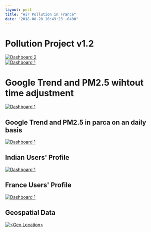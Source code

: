 ```yaml
---
layout: post
title: "Air Pollution in France"
date: "2018-08-20 10:49:23 -0400"
---
```


<h1>Pollution Project v1.2</h1>

<div class='tableauPlaceholder' id='viz1534787813191' style='position: relative'>
<noscript>
<a href='#'>
<img alt='Dashboard 2 ' src='https:&#47;&#47;public.tableau.com&#47;static&#47;images&#47;pa&#47;parca_ggtrend_2&#47;Dashboard2&#47;1_rss.png' style='border: none' />
</a>
</noscript>
<object class='tableauViz'  style='display:none;'>
<param name='host_url' value='https%3A%2F%2Fpublic.tableau.com%2F'
 <param name='embed_code_version' value='3' /> <param name='site_root' value='' />
 <param name='name' value='parca_ggtrend_2&#47;Dashboard2' /><param name='tabs' value='no' />
 <param name='toolbar' value='yes' /><param name='static_image' value='https:&#47;&#47;public.tableau.com&#47;static&#47;images&#47;pa&#47;parca_ggtrend_2&#47;Dashboard2&#47;1.png' /> <param name='animate_transition' value='yes' /><param name='display_static_image' value='yes' /><param name='display_spinner' value='yes' /><param name='display_overlay' value='yes' /><param name='display_count' value='yes' /><param name='filter' value='publish=yes' /></object></div>                <script type='text/javascript'>                    var divElement = document.getElementById('viz1534787813191');                    var vizElement = divElement.getElementsByTagName('object')[0];                    vizElement.style.width='1000px';vizElement.style.height='827px';                    var scriptElement = document.createElement('script');                    scriptElement.src = 'https://public.tableau.com/javascripts/api/viz_v1.js';                    vizElement.parentNode.insertBefore(scriptElement, vizElement);                </script>

<div class='tableauPlaceholder' id='viz1534787412607' style='position: relative'><noscript><a href='#'><img alt='Dashboard 1 ' src='https:&#47;&#47;public.tableau.com&#47;static&#47;images&#47;pa&#47;parcavsparif&#47;Dashboard1&#47;1_rss.png' style='border: none' /></a></noscript><object class='tableauViz'  style='display:none;'><param name='host_url' value='https%3A%2F%2Fpublic.tableau.com%2F' /> <param name='embed_code_version' value='3' /> <param name='site_root' value='' /><param name='name' value='parcavsparif&#47;Dashboard1' /><param name='tabs' value='no' /><param name='toolbar' value='yes' /><param name='static_image' value='https:&#47;&#47;public.tableau.com&#47;static&#47;images&#47;pa&#47;parcavsparif&#47;Dashboard1&#47;1.png' /> <param name='animate_transition' value='yes' /><param name='display_static_image' value='yes' /><param name='display_spinner' value='yes' /><param name='display_overlay' value='yes' /><param name='display_count' value='yes' /><param name='filter' value='publish=yes' /></object></div>                <script type='text/javascript'>                    var divElement = document.getElementById('viz1534787412607');                    var vizElement = divElement.getElementsByTagName('object')[0];                    vizElement.style.width='1000px';vizElement.style.height='827px';                    var scriptElement = document.createElement('script');                    scriptElement.src = 'https://public.tableau.com/javascripts/api/viz_v1.js';                    vizElement.parentNode.insertBefore(scriptElement, vizElement);                </script>


<h1>Google Trend and PM2.5 wihtout time adjustment</h1>
<div class='tableauPlaceholder' id='viz1533056165182' style='position: relative'>
  <noscript>
    <a href='#'>
    <img alt='Dashboard 1 ' src='https:&#47;&#47;public.tableau.com&#47;static&#47;images&#47;ai&#47;airpollutionairparif&#47;Dashboard1&#47;1_rss.png' style='border: none' />
  </a>
</noscript>
<object class='tableauViz'  style='display:none;'>
  <param name='host_url' value='https%3A%2F%2Fpublic.tableau.com%2F' />
   <param name='embed_code_version' value='3' />
    <param name='site_root' value='' />
    <param name='name' value='airpollutionairparif&#47;Dashboard1' /><param name='tabs' value='no' />
    <param name='toolbar' value='yes' />
    <param name='static_image' value='https:&#47;&#47;public.tableau.com&#47;static&#47;images&#47;ai&#47;airpollutionairparif&#47;Dashboard1&#47;1.png' />
     <param name='animate_transition' value='yes' />
     <param name='display_static_image' value='yes' />
     <param name='display_spinner' value='yes' />
     <param name='display_overlay' value='yes' />
     <param name='display_count' value='yes' />
     <param name='filter' value='publish=yes' />
   </object>
 </div>
 <script type='text/javascript'>
 var divElement = document.getElementById('viz1533056165182');
 var vizElement = divElement.getElementsByTagName('object')[0];
 vizElement.style.width='1000px';vizElement.style.height='827px';
 var scriptElement = document.createElement('script');
 scriptElement.src = 'https://public.tableau.com/javascripts/api/viz_v1.js';
 vizElement.parentNode.insertBefore(scriptElement, vizElement);
</script>

<h2>Google Trend and PM2.5 in parca on an daily basis</h2>
<div class='tableauPlaceholder' id='viz1533150120721' style='position: relative'>
  <noscript>
    <a href='#'>
    <img alt='Dashboard 1 ' src='https:&#47;&#47;public.tableau.com&#47;static&#47;images&#47;al&#47;alpes&#47;Dashboard1&#47;1_rss.png' style='border: none' />
  </a>
</noscript>
<object class='tableauViz'  style='display:none;'>
  <param name='host_url' value='https%3A%2F%2Fpublic.tableau.com%2F' />
  <param name='embed_code_version' value='3' />
  <param name='site_root' value='' />
  <param name='name' value='alpes&#47;Dashboard1' />
  <param name='tabs' value='no' />
  <param name='toolbar' value='yes' />
  <param name='static_image' value='https:&#47;&#47;public.tableau.com&#47;static&#47;images&#47;al&#47;alpes&#47;Dashboard1&#47;1.png' />
  <param name='animate_transition' value='yes' />
  <param name='display_static_image' value='yes' />
  <param name='display_spinner' value='yes' />
  <param name='display_overlay' value='yes' />
  <param name='display_count' value='yes' />
  <param name='filter' value='publish=yes' />
</object>
</div>
<script type='text/javascript'>
var divElement = document.getElementById('viz1533150120721');
var vizElement = divElement.getElementsByTagName('object')[0];
vizElement.style.width='1000px';vizElement.style.height='827px';
var scriptElement = document.createElement('script');
scriptElement.src = 'https://public.tableau.com/javascripts/api/viz_v1.js';
 vizElement.parentNode.insertBefore(scriptElement, vizElement);
</script>

<h2>Indian Users' Profile</h2>
<div class='tableauPlaceholder' id='viz1533485207862' style='position: relative'><noscript><a href='#'><img alt='Dashboard 1 ' src='https:&#47;&#47;public.tableau.com&#47;static&#47;images&#47;in&#47;indianuserprofile&#47;Dashboard1&#47;1_rss.png' style='border: none' /></a></noscript><object class='tableauViz'  style='display:none;'><param name='host_url' value='https%3A%2F%2Fpublic.tableau.com%2F' /> <param name='embed_code_version' value='3' /> <param name='site_root' value='' /><param name='name' value='indianuserprofile&#47;Dashboard1' /><param name='tabs' value='no' /><param name='toolbar' value='yes' /><param name='static_image' value='https:&#47;&#47;public.tableau.com&#47;static&#47;images&#47;in&#47;indianuserprofile&#47;Dashboard1&#47;1.png' /> <param name='animate_transition' value='yes' /><param name='display_static_image' value='yes' /><param name='display_spinner' value='yes' /><param name='display_overlay' value='yes' /><param name='display_count' value='yes' /><param name='filter' value='publish=yes' /></object></div>                <script type='text/javascript'>                    var divElement = document.getElementById('viz1533485207862');                    var vizElement = divElement.getElementsByTagName('object')[0];                    vizElement.style.width='1000px';vizElement.style.height='827px';                    var scriptElement = document.createElement('script');                    scriptElement.src = 'https://public.tableau.com/javascripts/api/viz_v1.js';                    vizElement.parentNode.insertBefore(scriptElement, vizElement);                </script>


<h2>France Users' Profile</h2>
<div class='tableauPlaceholder' id='viz1533437160546' style='position: relative'><noscript><a href='#'><img alt='Dashboard 1 ' src='https:&#47;&#47;public.tableau.com&#47;static&#47;images&#47;us&#47;userprofile&#47;Dashboard1&#47;1_rss.png' style='border: none' /></a></noscript><object class='tableauViz'  style='display:none;'><param name='host_url' value='https%3A%2F%2Fpublic.tableau.com%2F' /> <param name='embed_code_version' value='3' /> <param name='site_root' value='' /><param name='name' value='userprofile&#47;Dashboard1' /><param name='tabs' value='no' /><param name='toolbar' value='yes' /><param name='static_image' value='https:&#47;&#47;public.tableau.com&#47;static&#47;images&#47;us&#47;userprofile&#47;Dashboard1&#47;1.png' /> <param name='animate_transition' value='yes' /><param name='display_static_image' value='yes' /><param name='display_spinner' value='yes' /><param name='display_overlay' value='yes' /><param name='display_count' value='yes' /><param name='filter' value='publish=yes' /></object></div>                <script type='text/javascript'>                    var divElement = document.getElementById('viz1533437160546');                    var vizElement = divElement.getElementsByTagName('object')[0];                    vizElement.style.width='1000px';vizElement.style.height='827px';                    var scriptElement = document.createElement('script');                    scriptElement.src = 'https://public.tableau.com/javascripts/api/viz_v1.js';                    vizElement.parentNode.insertBefore(scriptElement, vizElement);                </script>


<!--
<h2>Sentiment Tweets</h2>
<h2>India </h2>
<h3>ratio and count </h3>
<div class='tableauPlaceholder' id='viz1532541424857' style='position: relative'><noscript><a href='#'><img alt='&lt;tweets count&gt; ' src='https:&#47;&#47;public.tableau.com&#47;static&#47;images&#47;in&#47;india_20&#47;Sheet1&#47;1_rss.png' style='border: none' /></a></noscript><object class='tableauViz'  style='display:none;'><param name='host_url' value='https%3A%2F%2Fpublic.tableau.com%2F' /> <param name='embed_code_version' value='3' /> <param name='site_root' value='' /><param name='name' value='india_20&#47;Sheet1' /><param name='tabs' value='no' /><param name='toolbar' value='yes' /><param name='static_image' value='https:&#47;&#47;public.tableau.com&#47;static&#47;images&#47;in&#47;india_20&#47;Sheet1&#47;1.png' /> <param name='animate_transition' value='yes' /><param name='display_static_image' value='yes' /><param name='display_spinner' value='yes' /><param name='display_overlay' value='yes' /><param name='display_count' value='yes' /><param name='filter' value='publish=yes' /></object></div>                <script type='text/javascript'>                    var divElement = document.getElementById('viz1532541424857');                    var vizElement = divElement.getElementsByTagName('object')[0];                    vizElement.style.width='100%';vizElement.style.height=(divElement.offsetWidth*0.75)+'px';                    var scriptElement = document.createElement('script');                    scriptElement.src = 'https://public.tableau.com/javascripts/api/viz_v1.js';                    vizElement.parentNode.insertBefore(scriptElement, vizElement);                </script>
<h3>Geospatial</h3>
<div class='tableauPlaceholder' id='viz1532541867110' style='position: relative'><noscript><a href='#'><img alt='&lt;India&gt; ' src='https:&#47;&#47;public.tableau.com&#47;static&#47;images&#47;in&#47;india_loc&#47;Sheet2&#47;1_rss.png' style='border: none' /></a></noscript><object class='tableauViz'  style='display:none;'><param name='host_url' value='https%3A%2F%2Fpublic.tableau.com%2F' /> <param name='embed_code_version' value='3' /> <param name='site_root' value='' /><param name='name' value='india_loc&#47;Sheet2' /><param name='tabs' value='no' /><param name='toolbar' value='yes' /><param name='static_image' value='https:&#47;&#47;public.tableau.com&#47;static&#47;images&#47;in&#47;india_loc&#47;Sheet2&#47;1.png' /> <param name='animate_transition' value='yes' /><param name='display_static_image' value='yes' /><param name='display_spinner' value='yes' /><param name='display_overlay' value='yes' /><param name='display_count' value='yes' /><param name='filter' value='publish=yes' /></object></div>                <script type='text/javascript'>                    var divElement = document.getElementById('viz1532541867110');                    var vizElement = divElement.getElementsByTagName('object')[0];                    vizElement.style.width='100%';vizElement.style.height=(divElement.offsetWidth*0.75)+'px';                    var scriptElement = document.createElement('script');                    scriptElement.src = 'https://public.tableau.com/javascripts/api/viz_v1.js';                    vizElement.parentNode.insertBefore(scriptElement, vizElement);                </script> -->

<!-- <h1>iledefrance ozone index value</h1>
<div class='tableauPlaceholder' id='viz1532465073619' style='position: relative'><noscript><a href='#'><img alt='&lt;ile de france ozone index&gt; ' src='https:&#47;&#47;public.tableau.com&#47;static&#47;images&#47;il&#47;iledefrance&#47;Sheet1&#47;1_rss.png' style='border: none' /></a></noscript><object class='tableauViz'  style='display:none;'><param name='host_url' value='https%3A%2F%2Fpublic.tableau.com%2F' /> <param name='embed_code_version' value='3' /> <param name='site_root' value='' /><param name='name' value='iledefrance&#47;Sheet1' /><param name='tabs' value='no' /><param name='toolbar' value='yes' /><param name='static_image' value='https:&#47;&#47;public.tableau.com&#47;static&#47;images&#47;il&#47;iledefrance&#47;Sheet1&#47;1.png' /> <param name='animate_transition' value='yes' /><param name='display_static_image' value='yes' /><param name='display_spinner' value='yes' /><param name='display_overlay' value='yes' /><param name='display_count' value='yes' /><param name='filter' value='publish=yes' /></object></div>                <script type='text/javascript'>                    var divElement = document.getElementById('viz1532465073619');                    var vizElement = divElement.getElementsByTagName('object')[0];                    vizElement.style.width='100%';vizElement.style.height=(divElement.offsetWidth*0.75)+'px';                    var scriptElement = document.createElement('script');                    scriptElement.src = 'https://public.tableau.com/javascripts/api/viz_v1.js';                    vizElement.parentNode.insertBefore(scriptElement, vizElement);                </script> -->



<!-- <h2>France</h2>
<h2>google trend</h2>
<script type="text/javascript" src="https://ssl.gstatic.com/trends_nrtr/1480_RC02/embed_loader.js"></script> <script type="text/javascript"> trends.embed.renderExploreWidget("TIMESERIES", {"comparisonItem":[{"keyword":"air pollution","geo":"FR","time":"today 3-m"},{"keyword":"ozone","geo":"FR","time":"today 3-m"}],"category":0,"property":""}, {"exploreQuery":"date=today%203-m&geo=FR&q=air%20pollution,ozone","guestPath":"https://trends.google.com:443/trends/embed/"}); </script> -->

<!-- <h3>ratio and count</h3>
<div class='tableauPlaceholder' id='viz1531795542976' style='position: relative'><noscript><a href='#'><img alt='&lt;Sentiment analysis&gt; ' src='https:&#47;&#47;public.tableau.com&#47;static&#47;images&#47;se&#47;sentiment_1_0&#47;percent&#47;1_rss.png' style='border: none' /></a></noscript><object class='tableauViz'  style='display:none;'><param name='host_url' value='https%3A%2F%2Fpublic.tableau.com%2F' /> <param name='embed_code_version' value='3' /> <param name='site_root' value='' /><param name='name' value='sentiment_1_0&#47;percent' /><param name='tabs' value='no' /><param name='toolbar' value='yes' /><param name='static_image' value='https:&#47;&#47;public.tableau.com&#47;static&#47;images&#47;se&#47;sentiment_1_0&#47;percent&#47;1.png' /> <param name='animate_transition' value='yes' /><param name='display_static_image' value='yes' /><param name='display_spinner' value='yes' /><param name='display_overlay' value='yes' /><param name='display_count' value='yes' /><param name='filter' value='publish=yes' /></object></div>                <script type='text/javascript'>                    var divElement = document.getElementById('viz1531795542976');                    var vizElement = divElement.getElementsByTagName('object')[0];                    vizElement.style.width='100%';vizElement.style.height=(divElement.offsetWidth*0.75)+'px';                    var scriptElement = document.createElement('script');                    scriptElement.src = 'https://public.tableau.com/javascripts/api/viz_v1.js';                    vizElement.parentNode.insertBefore(scriptElement, vizElement);                </script> -->

<h2>Geospatial Data</h2>
<div class='tableauPlaceholder' id='viz1531794702506' style='position: relative'>
  <noscript>
    <a href='#'>
      <img alt='&lt;Geo Location&gt; ' src='https:&#47;&#47;public.tableau.com&#47;static&#47;images&#47;se&#47;sentiment_1_0&#47;map&#47;1_rss.png' style='border: none' />
    </a>
  </noscript>
  <object class='tableauViz'  style='display:none;'><param name='host_url' value='https%3A%2F%2Fpublic.tableau.com%2F' />
    <param name='embed_code_version' value='3' /> <param name='site_root' value='' /><param name='name' value='sentiment_1_0&#47;map' />
    <param name='tabs' value='no' /><param name='toolbar' value='yes' /><param name='static_image' value='https:&#47;&#47;public.tableau.com&#47;static&#47;images&#47;se&#47;sentiment_1_0&#47;map&#47;1.png' /> <param name='animate_transition' value='yes' /><param name='display_static_image' value='yes' />
    <param name='display_spinner' value='yes' /><param name='display_overlay' value='yes' />
    <param name='display_count' value='yes' /><param name='filter' value='publish=yes' /></object>
  </div>
   <script type='text/javascript'>
   var divElement = document.getElementById('viz1531794702506');
    var vizElement = divElement.getElementsByTagName('object')[0];
     vizElement.style.width='100%';vizElement.style.height=(divElement.offsetWidth*0.75)+'px';
     var scriptElement = document.createElement('script');
     scriptElement.src = 'https://public.tableau.com/javascripts/api/viz_v1.js';
      vizElement.parentNode.insertBefore(scriptElement, vizElement);
    </script>
<!-- <h2>Word Frequency</h2>
<div class='tableauPlaceholder' id='viz1531880854184' style='position: relative'><noscript><a href='#'><img alt='&lt;Word Frequency&gt; ' src='https:&#47;&#47;public.tableau.com&#47;static&#47;images&#47;wo&#47;wordfrequency_1&#47;Sheet1&#47;1_rss.png' style='border: none' /></a></noscript><object class='tableauViz'  style='display:none;'><param name='host_url' value='https%3A%2F%2Fpublic.tableau.com%2F' /> <param name='embed_code_version' value='3' /> <param name='site_root' value='' /><param name='name' value='wordfrequency_1&#47;Sheet1' /><param name='tabs' value='no' /><param name='toolbar' value='yes' /><param name='static_image' value='https:&#47;&#47;public.tableau.com&#47;static&#47;images&#47;wo&#47;wordfrequency_1&#47;Sheet1&#47;1.png' /> <param name='animate_transition' value='yes' /><param name='display_static_image' value='yes' /><param name='display_spinner' value='yes' /><param name='display_overlay' value='yes' /><param name='display_count' value='yes' /><param name='filter' value='publish=yes' /></object></div>                <script type='text/javascript'>                    var divElement = document.getElementById('viz1531880854184');                    var vizElement = divElement.getElementsByTagName('object')[0];                    vizElement.style.width='100%';vizElement.style.height=(divElement.offsetWidth*0.75)+'px';                    var scriptElement = document.createElement('script');                    scriptElement.src = 'https://public.tableau.com/javascripts/api/viz_v1.js';                    vizElement.parentNode.insertBefore(scriptElement, vizElement);                </script>
 -->

